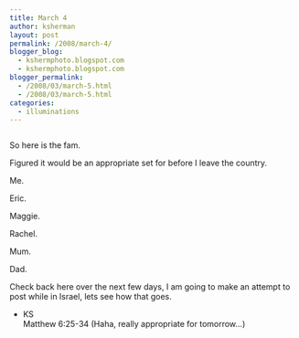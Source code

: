 ```yaml
---
title: March 4
author: ksherman
layout: post
permalink: /2008/march-4/
blogger_blog:
  - kshermphoto.blogspot.com
  - kshermphoto.blogspot.com
blogger_permalink:
  - /2008/03/march-5.html
  - /2008/03/march-5.html
categories:
  - illuminations
---
```

<a onblur="try {parent.deselectBloggerImageGracefully();} catch(e) {}" href="http://2.bp.blogspot.com/_HTtVcKQt9f8/R84lTlHnUvI/AAAAAAAAAEs/UYtXXhr60nQ/s1600-h/March4-1.jpg"><img style="cursor: pointer;" src="http://2.bp.blogspot.com/_HTtVcKQt9f8/R84lTlHnUvI/AAAAAAAAAEs/UYtXXhr60nQ/s400/March4-1.jpg" alt="" id="BLOGGER_PHOTO_ID_5174114040207069938" border="0" /></a>  
<a onblur="try {parent.deselectBloggerImageGracefully();} catch(e) {}" href="http://3.bp.blogspot.com/_HTtVcKQt9f8/R84lT1HnUwI/AAAAAAAAAE0/BIqQeGwpRqA/s1600-h/March4-2.jpg"><img style="cursor: pointer;" src="http://3.bp.blogspot.com/_HTtVcKQt9f8/R84lT1HnUwI/AAAAAAAAAE0/BIqQeGwpRqA/s400/March4-2.jpg" alt="" id="BLOGGER_PHOTO_ID_5174114044502037250" border="0" /></a>  
<a onblur="try {parent.deselectBloggerImageGracefully();} catch(e) {}" href="http://4.bp.blogspot.com/_HTtVcKQt9f8/R84lUFHnUxI/AAAAAAAAAE8/lVQEedkPaRw/s1600-h/March4-3.jpg"><img style="cursor: pointer;" src="http://4.bp.blogspot.com/_HTtVcKQt9f8/R84lUFHnUxI/AAAAAAAAAE8/lVQEedkPaRw/s400/March4-3.jpg" alt="" id="BLOGGER_PHOTO_ID_5174114048797004562" border="0" /></a>  
<a onblur="try {parent.deselectBloggerImageGracefully();} catch(e) {}" href="http://2.bp.blogspot.com/_HTtVcKQt9f8/R84lUlHnUyI/AAAAAAAAAFE/-CyhVaap5Aw/s1600-h/March4-4.jpg"><img style="cursor: pointer;" src="http://2.bp.blogspot.com/_HTtVcKQt9f8/R84lUlHnUyI/AAAAAAAAAFE/-CyhVaap5Aw/s400/March4-4.jpg" alt="" id="BLOGGER_PHOTO_ID_5174114057386939170" border="0" /></a>  
<a onblur="try {parent.deselectBloggerImageGracefully();} catch(e) {}" href="http://3.bp.blogspot.com/_HTtVcKQt9f8/R84lU1HnUzI/AAAAAAAAAFM/QBSwFEkfwYY/s1600-h/March4-5.jpg"><img style="cursor: pointer;" src="http://3.bp.blogspot.com/_HTtVcKQt9f8/R84lU1HnUzI/AAAAAAAAAFM/QBSwFEkfwYY/s400/March4-5.jpg" alt="" id="BLOGGER_PHOTO_ID_5174114061681906482" border="0" /></a>  
<a onblur="try {parent.deselectBloggerImageGracefully();} catch(e) {}" href="http://2.bp.blogspot.com/_HTtVcKQt9f8/R84lklHnU0I/AAAAAAAAAFU/vXdxpWflGRQ/s1600-h/March4-6.jpg"><img style="cursor: pointer;" src="http://2.bp.blogspot.com/_HTtVcKQt9f8/R84lklHnU0I/AAAAAAAAAFU/vXdxpWflGRQ/s400/March4-6.jpg" alt="" id="BLOGGER_PHOTO_ID_5174114332264846146" border="0" /></a>

So here is the fam.

Figured it would be an appropriate set for before I leave the country.

Me.

Eric.

Maggie.

Rachel.

Mum.

Dad.

Check back here over the next few days, I am going to make an attempt to post while in Israel, lets see how that goes.

- KS  
Matthew 6:25-34 (Haha, really appropriate for tomorrow&#8230;)